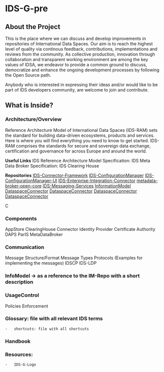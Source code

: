 # IDS-G-pre

## About the Project
This is the place where we can discuss and develop improvements in repositories of International Data Spaces. Our aim is to reach the highest level of quality via continous feedback, contributions, implementations and reviews from the community. As collective production, innovation through collaboration and transparent working environment are among the key values of IDSA, we endeavor to provide a common ground to discuss, democratize and enhance the ongoing development processes by following the Open Source path.

Anybody who is interested in expressing their ideas and/or would like to be part of IDS developers community, are welcome to join and contribute.

## What is Inside? 

### Architecture/Overview
Reference Architecture Model of International Data Spaces (IDS-RAM) sets the standard for building data-driven ecosystems, products and services. Here is where you will find everything you need to know to get started. IDS-RAM comprises the standards for secure and sovereign data exchange, certification and governance for across Europe and around the world. 

   **Useful Links**
   IDS Reference Architecture Model
   Specification: IDS Meta Data Broker
   Specification: IDS Clearing House

   **Repositories**
   [IDS-Connector-Framework](https://github.com/International-Data-Spaces-Association/IDS-Connector-Framework)
   [IDS-ConfigurationManager](https://github.com/International-Data-Spaces-Association/IDS-ConfigurationManager)
   [IDS-ConfigurationManager-UI](https://github.com/International-Data-Spaces-Association/IDS-ConfigurationManager-UI)
   [IDS-Enterprise-Integration-Connector](https://github.com/International-Data-Spaces-Association/IDS-Enterprise-Integration-Connector)
   [metadata-broker-open-core](https://github.com/International-Data-Spaces-Association/metadata-broker-open-core)
   [IDS-Messaging-Services](https://github.com/International-Data-Spaces-Association/IDS-Messaging-Services)
   [InformationModel](https://github.com/International-Data-Spaces-Association/InformationModel)
   [DataspaceConnector](https://github.com/International-Data-Spaces-Association/DataspaceConnector)
   [DataspaceConnector](https://github.com/International-Data-Spaces-Association/DataspaceConnector)
   [DataspaceConnector](https://github.com/International-Data-Spaces-Association/DataspaceConnector)
   [DataspaceConnector](https://github.com/International-Data-Spaces-Association/DataspaceConnector)
   
   C

### Components
   AppStore
   ClearingHouse
   Connector
   Identity Provider
      Certificate Authority
      DAPS
      ParIS
   MetaDataBroker
   
### Communication
Message Structure/Format
Message Types
Protocols (Examples for implementing the messages)
IDSCP
IDS-LDP

### InfoModel -> as a reference to the IM-Repo with a short description

### UsageControl
Policies
Enforcement

### Glossary: file with all relevant IDS terms
    -   shortcuts: file with all shortcuts

### Handbook

### Resources:
    -   IDS-G-Logo
